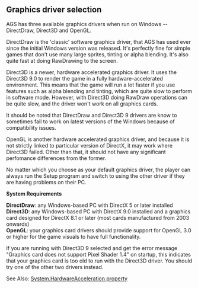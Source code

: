 Graphics driver selection
-------------------------

AGS has three available graphics drivers when run on Windows --
DirectDraw, Direct3D and OpenGL.

DirectDraw is the 'classic' software graphics driver, that AGS has used
ever since the initial Windows version was released. It's perfectly fine
for simple games that don't use many large sprites, tinting or alpha
blending. It's also quite fast at doing RawDrawing to the screen.

Direct3D is a newer, hardware accelerated graphics driver. It uses the
Direct3D 9.0 to render the game in a fully hardware-accelerated
environment. This means that the game will run a lot faster if you use
features such as alpha blending and tinting, which are quite slow to
perform in software mode. However, with Direct3D doing RawDraw
operations can be quite slow, and the driver won't work on all graphics
cards.

It should be noted that DirectDraw and Direct3D 9 drivers are know to
sometimes fail to work on latest versions of the Windows because of
compatibility issues.

OpenGL is another hardware accelerated graphics driver, and because it
is not strictly linked to particular version of DirectX, it may work
where Direct3D failed. Other than that, it should not have any
significant perfomance differences from the former.

No matter which you choose as your default graphics driver, the player
can always run the Setup program and switch to using the other driver if
they are having problems on their PC.

**System Requirements**

**DirectDraw**: any Windows-based PC with DirectX 5 or later installed<br>
**Direct3D**: any Windows-based PC with DirectX 9.0 installed and a
graphics card designed for DirectX 8.1 or later (most cards manufactured
from 2003 onwards)<br>
**OpenGL**: your graphics card drivers should provide support for
OpenGL 3.0 or higher for the game visuals to have full functionality.

If you are running with Direct3D 9 selected and get the error message
"Graphics card does not support Pixel Shader 1.4" on startup, this
indicates that your graphics card is too old to run with the Direct3D
driver. You should try one of the other two drivers instead.

See Also: [System.HardwareAcceleration
property](System#hardwareacceleration)
